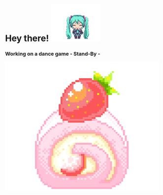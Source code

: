 # Hey there! ![47tj](https://github.com/ninth-in/ninth-in/blob/main/47tj.gif)
### Working on a dance game - Stand-By - 
![BPml](https://github.com/ninth-in/ninth-in/blob/main/BPml.gif)

<!--
**ninth-in/ninth-in** is a ✨ _special_ ✨ repository because its `README.md` (this file) appears on your GitHub profile.

Here are some ideas to get you started:

- 🔭 I’m currently working on ...
- 🌱 I’m currently learning ...
- 👯 I’m looking to collaborate on ...
- 🤔 I’m looking for help with ...
- 💬 Ask me about ...
- 📫 How to reach me: ...
- 😄 Pronouns: ...
- ⚡ Fun fact: ...
-->
